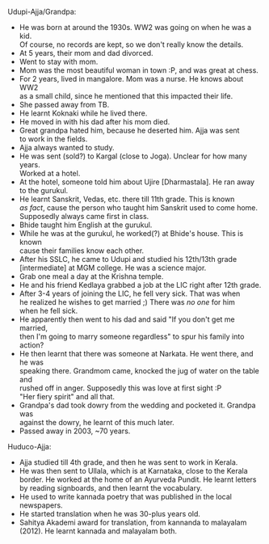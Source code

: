 Udupi-Ajja/Grandpa:

- He was born at around the 1930s. WW2 was going on when he was a kid.         
  Of course, no records are kept, so we don't really know the details.         
- At 5 years, their mom and dad divorced.                                      
- Went to stay with mom.                                                       
- Mom was the most beautiful woman in town :P, and was great at chess.         
- For 2 years, lived in mangalore. Mom was a nurse. He knows about WW2         
  as a small child, since he mentioned that this impacted their life.          
- She passed away from TB.                                                     
- He learnt Koknaki while he lived there.                                      
- He moved in with his dad after his mom died.                                 
- Great grandpa hated him, because he deserted him. Ajja was sent              
  to work in the fields.                                                       
- Ajja always wanted to study.                                                 
- He was sent (sold?) to Kargal (close to Joga). Unclear for how many years.   
  Worked at a hotel.                                                           
- At the hotel, someone told him about Ujire [Dharmastala]. He ran away        
  to the gurukul.                                                              
- He learnt Sanskrit, Vedas, etc. there till 11th grade. This is known         
  _as fact_, cause the person who taught him Sanskrit used to come home.       
  Supposedly always came first in class.                                       
- Bhide taught him English at the gurukul.                                     
- While he was at the gurukul, he worked(?) at Bhide's house. This is known    
  cause their families know each other.                                        
- After his SSLC, he came to Udupi and studied his 12th/13th grade             
  [intermediate] at MGM college. He was a science major.                       
- Grab one meal a day at the Krishna temple.                                   
- He and his friend Kedlaya grabbed a job at the LIC right after 12th grade.   
- After 3-4 years of joining the LIC, he fell very sick. That was when         
  he realized he wishes to get married ;) There was _no one_ for him           
  when he fell sick.                                                           
- He apparently then went to his dad and said "If you don't get me married,    
  then I'm going to marry someone regardless" to spur his family into action?  
- He then learnt that there was someone at Narkata. He went there, and he was  
  speaking there. Grandmom came, knocked the jug of water on the table and     
  rushed off in anger. Supposedly this was love at first sight :P              
  "Her fiery spirit" and all that.                                             
- Grandpa's dad took dowry from the wedding and pocketed it. Grandpa was       
  against the dowry, he learnt of this much later.                             
- Passed away in 2003, ~70 years.                                              


Huduco-Ajja:

- Ajja studied till 4th grade, and then he was sent to work in Kerala.
- He was then sent to Ullala, which is at Karnataka, close to the Kerala
  border.  He worked at the home of an Ayurveda Pundit.
  He learnt letters by reading signboards, and then learnt the vocabulary.
- He used to write kannada poetry that was published in the local newspapers.
- He started translation when he was 30-plus years old.
- Sahitya Akademi award for translation, from kannanda to malayalam (2012).
  He learnt kannada and malayalam both.


